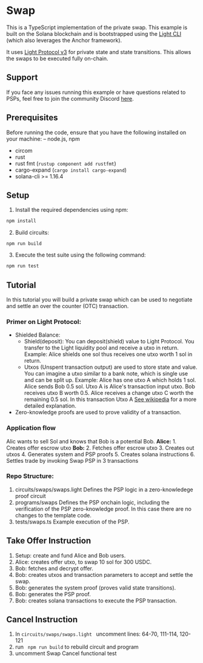 # Swap 

This is a TypeScript implementation of the private swap. This example is built on the Solana blockchain and is bootstrapped using the [Light CLI](https://www.npmjs.com/package/@lightprotocol/cli) (which also leverages the Anchor framework).  

It uses [Light Protocol v3](https://github.com/Lightprotocol/light-protocol) for private state and state transitions. This allows the swaps to be executed fully on-chain.

## Support

If you face any issues running this example or have questions related to PSPs, feel free to join the community Discord [here](https://discord.gg/Q3wvnSrKgm).

## Prerequisites

Before running the code, ensure that you have the following installed on your machine:
– node.js, npm
- circom
- rust
- rust fmt (```rustup component add rustfmt```)
- cargo-expand (```cargo install cargo-expand```)
- solana-cli >= 1.16.4

## Setup

1. Install the required dependencies using npm:
```bash
npm install
```

2. Build circuits:
```
npm run build
```

3. Execute the test suite using the following command:
```bash
npm run test
```

## Tutorial

In this tutorial you will build a private swap which can be used to negotiate and settle an over the counter (OTC) transaction.


### Primer on Light Protocol:
- Shielded Balance:
    - Shield(deposit): You can deposit(shield) value to Light Protocol. You transfer to the Light liquidity pool and receive a utxo in return.
    Example: Alice shields one sol thus receives one utxo worth 1 sol in return.
    - Utxos (Unspent transaction output) are used to store state and value.
  You can imagine a utxo similar to a bank note, which is single use and can be split up.
  Example: Alice has one utxo A which holds 1 sol.
  Alice sends Bob 0.5 sol. Utxo A is Alice's transaction input utxo. Bob receives utxo B worth 0.5. Alice receives a change utxo C worth the remaining 0.5 sol. In this transaction Utxo A 
  [See wikipedia](https://en.wikipedia.org/wiki/Unspent_transaction_output) for a more detailed explanation.
- Zero-knowledge proofs are used to prove validity of a transaction.


### Application flow

Alic wants to sell Sol and knows that Bob is a potential Bob.
**Alice:**
    1. Creates offer escrow utxo
**Bob:**
    2. Fetches offer escrow utxo
    3. Creates out utxos
    4. Generates system and PSP proofs
    5. Creates solana instructions
    6. Settles trade by invoking Swap PSP in 3 transactions

### Repo Structure:

1. circuits/swaps/swaps.light
    Defines the PSP logic in a zero-knowledege proof circuit
2. programs/swaps
    Defines the PSP onchain logic, including the verification of the PSP zero-knowledge proof.
    In this case there are no changes to the template code.
3. tests/swaps.ts
    Example execution of the PSP.

## Take Offer Instruction

1. Setup: create and fund Alice and Bob users.
2. Alice: creates offer utxo, to swap 10 sol for 300 USDC.
3. Bob: fetches and decrypt offer.
4. Bob: creates utxos and transaction parameters to accept and settle the swap.
5. Bob: generates the system proof (proves valid state transitions).
6. Bob: generates the PSP proof.
5. Bob: creates solana transactions to execute the PSP transaction.

## Cancel Instruction 

1. In ``circuits/swaps/swaps.light `` uncomment lines: 64-70, 111-114, 120-121
2. run `` npm run build`` to rebuild circuit and program
3. uncomment Swap Cancel functional test

